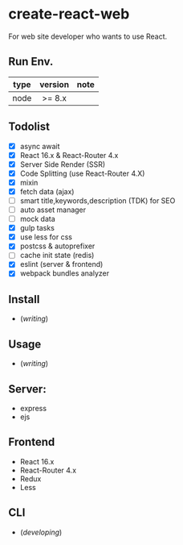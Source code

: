 # create-react-web

For web site developer who wants to use React.

## Run Env.

| type            | version         |   note  |
| :-------------: | :-------------: | :-----: |
| node            | \>= 8.x         |         |

## Todolist

- [x] async await
- [x] React 16.x & React-Router 4.x
- [x] Server Side Render (SSR)
- [x] Code Splitting (use React-Router 4.X)
- [x] mixin
- [x] fetch data (ajax)
- [ ] smart title,keywords,description (TDK) for SEO
- [ ] auto asset manager
- [ ] mock data
- [x] gulp tasks
- [x] use less for css
- [x] postcss & autoprefixer
- [ ] cache init state (redis)
- [x] eslint (server & frontend)
- [x] webpack bundles analyzer

## Install

* (_writing_)

## Usage

* (_writing_)

## Server:

* express
* ejs

## Frontend

* React 16.x
* React-Router 4.x
* Redux
* Less

## CLI

* (_developing_)
